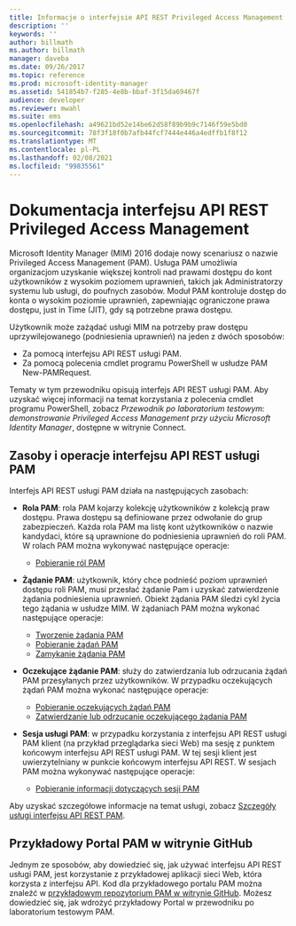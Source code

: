 ```yaml
---
title: Informacje o interfejsie API REST Privileged Access Management | Microsoft Docs
description: ''
keywords: ''
author: billmath
ms.author: billmath
manager: daveba
ms.date: 09/26/2017
ms.topic: reference
ms.prod: microsoft-identity-manager
ms.assetid: 541854b7-f285-4e8b-bbaf-3f15da69467f
audience: developer
ms.reviewer: mwahl
ms.suite: ems
ms.openlocfilehash: a49621bd52e14be62d58f89b9b9c7146f59e5bd0
ms.sourcegitcommit: 78f3f18f0b7afb44fcf7444e446a4edffb1f8f12
ms.translationtype: MT
ms.contentlocale: pl-PL
ms.lasthandoff: 02/08/2021
ms.locfileid: "99835561"
---
```

# <a name="privileged-access-management-rest-api-reference"></a>Dokumentacja interfejsu API REST Privileged Access Management
Microsoft Identity Manager (MIM) 2016 dodaje nowy scenariusz o nazwie Privileged Access Management (PAM). Usługa PAM umożliwia organizacjom uzyskanie większej kontroli nad prawami dostępu do kont użytkowników z wysokim poziomem uprawnień, takich jak Administratorzy systemu lub usługi, do poufnych zasobów. Moduł PAM kontroluje dostęp do konta o wysokim poziomie uprawnień, zapewniając ograniczone prawa dostępu, just in Time (JIT), gdy są potrzebne prawa dostępu.

Użytkownik może zażądać usługi MIM na potrzeby praw dostępu uprzywilejowanego (podniesienia uprawnień) na jeden z dwóch sposobów:

- Za pomocą interfejsu API REST usługi PAM.
- Za pomocą polecenia cmdlet programu PowerShell w usłudze PAM New-PAMRequest.

Tematy w tym przewodniku opisują interfejs API REST usługi PAM. Aby uzyskać więcej informacji na temat korzystania z polecenia cmdlet programu PowerShell, zobacz _Przewodnik po laboratorium testowym: demonstrowanie Privileged Access Management przy użyciu Microsoft Identity Manager_, dostępne w witrynie Connect.

## <a name="pam-rest-api-resources-and-operations"></a>Zasoby i operacje interfejsu API REST usługi PAM
Interfejs API REST usługi PAM działa na następujących zasobach:
- **Rola PAM**: rola PAM kojarzy kolekcję użytkowników z kolekcją praw dostępu. Prawa dostępu są definiowane przez odwołanie do grup zabezpieczeń.  Każda rola PAM ma listę kont użytkowników o nazwie kandydaci, które są uprawnione do podniesienia uprawnień do roli PAM. W rolach PAM można wykonywać następujące operacje:

    - [Pobieranie ról PAM](privileged-access-management-get-roles.md)

- **Żądanie PAM**: użytkownik, który chce podnieść poziom uprawnień dostępu roli PAM, musi przesłać żądanie Pam i uzyskać zatwierdzenie żądania podniesienia uprawnień. Obiekt żądania PAM śledzi cykl życia tego żądania w usłudze MIM. W żądaniach PAM można wykonać następujące operacje:

    - [Tworzenie żądania PAM](privileged-access-management-create-request.md)
    - [Pobieranie żądań PAM](privileged-access-management-get-requests.md)
    - [Zamykanie żądania PAM](privileged-access-management-close-request.md)

- **Oczekujące żądanie PAM**: służy do zatwierdzania lub odrzucania żądań PAM przesyłanych przez użytkowników. W przypadku oczekujących żądań PAM można wykonać następujące operacje:

    - [Pobieranie oczekujących żądań PAM](privileged-access-management-get-pending-requests.md)
    - [Zatwierdzanie lub odrzucanie oczekującego żądania PAM](privileged-access-management-approve-reject-pending-request.md)

- **Sesja usługi PAM**: w przypadku korzystania z interfejsu API REST usługi PAM klient (na przykład przeglądarka sieci Web) ma sesję z punktem końcowym interfejsu API REST usługi PAM. W tej sesji klient jest uwierzytelniany w punkcie końcowym interfejsu API REST. W sesjach PAM można wykonywać następujące operacje:

     - [Pobieranie informacji dotyczących sesji PAM](privileged-access-management-get-session-info.md)

Aby uzyskać szczegółowe informacje na temat usługi, zobacz [Szczegóły usługi interfejsu API REST PAM](privileged-access-management-rest-api-service-details.md).

## <a name="pam-sample-portal-on-github"></a>Przykładowy Portal PAM w witrynie GitHub
Jednym ze sposobów, aby dowiedzieć się, jak używać interfejsu API REST usługi PAM, jest korzystanie z przykładowej aplikacji sieci Web, która korzysta z interfejsu API. Kod dla przykładowego portalu PAM można znaleźć w [przykładowym repozytorium PAM w witrynie GitHub](https://go.microsoft.com/fwlink/?LinkID=618550&clcid=0x409). Możesz dowiedzieć się, jak wdrożyć przykładowy Portal w przewodniku po laboratorium testowym PAM.
